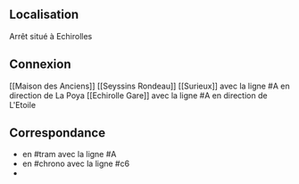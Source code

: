 ## Localisation
Arrêt situé à Echirolles

## Connexion
[[Maison des Anciens]]
[[Seyssins Rondeau]]
[[Surieux]] avec la ligne #A en direction de La Poya
[[Echirolle Gare]] avec la ligne #A en direction de L'Etoile

## Correspondance
- en #tram avec la ligne #A 
- en #chrono avec la ligne #c6
-
